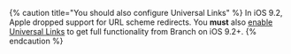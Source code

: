 {% caution title="You should also configure Universal Links" %}
In iOS 9.2, Apple dropped support for URL scheme redirects. You **must** also [enable Universal Links]({{base.url}}/getting-started/universal-app-links) to get full functionality from Branch on iOS 9.2+.
{% endcaution %}